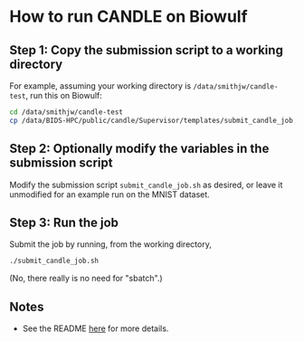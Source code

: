 # How to run CANDLE on Biowulf

## Step 1: Copy the submission script to a working directory

For example, assuming your working directory is `/data/smithjw/candle-test`, run this on Biowulf:

```bash
cd /data/smithjw/candle-test
cp /data/BIDS-HPC/public/candle/Supervisor/templates/submit_candle_job.sh .
```

## Step 2: Optionally modify the variables in the submission script

Modify the submission script `submit_candle_job.sh` as desired, or leave it unmodified for an example run on the MNIST dataset.

## Step 3: Run the job

Submit the job by running, from the working directory,

```bash
./submit_candle_job.sh
```

(No, there really is no need for "sbatch".)

## Notes

* See the README [here](https://github.com/ECP-CANDLE/Supervisor/tree/develop/templates/README.md) for more details.
